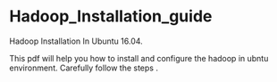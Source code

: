 # Hadoop_Installation_guide
Hadoop Installation In Ubuntu 16.04.

This pdf will help you how to install and configure the hadoop in ubntu environment.
Carefully follow the steps .
